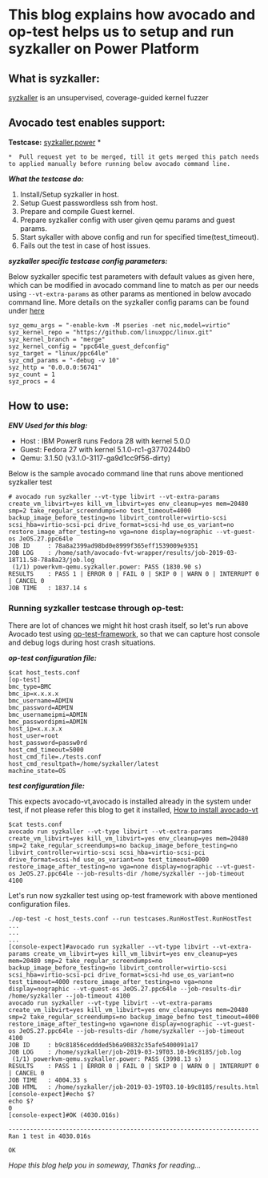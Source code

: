 # This blog explains how avocado and op-test helps us to setup and run syzkaller on Power Platform

## What is syzkaller:
[syzkaller](https://github.com/google/syzkaller) is an unsupervised, coverage-guided kernel fuzzer

## Avocado test enables support:

**Testcase:** [syzkaller.power](https://github.com/autotest/tp-qemu/pull/1691) *

    *  Pull request yet to be merged, till it gets merged this patch needs to applied manually before running below avocado command line.

**_What the testcase do:_**

1. Install/Setup syzkaller in host.
2. Setup Guest passwordless ssh from host.
3. Prepare and compile Guest kernel.
4. Prepare syzkaller config with user given qemu params and guest params.
5. Start sykaller with above config and run for specified time(test_timeout).
6. Fails out the test in case of host issues.

**_syzkaller specific testcase config parameters:_**

Below syzkaller specific test parameters with default values as given here,
which can be modified in avocado command line to match as per our needs using
`--vt-extra-params` as other params as mentioned in below avocado command line.
More details on the syzkaller config params can be found under [here](https://github.com/google/syzkaller/blob/master/docs/configuration.md)

```
syz_qemu_args = "-enable-kvm -M pseries -net nic,model=virtio"
syz_kernel_repo = "https://github.com/linuxppc/linux.git"
syz_kernel_branch = "merge"
syz_kernel_config = "ppc64le_guest_defconfig"
syz_target = "linux/ppc64le"
syz_cmd_params = "-debug -v 10"
syz_http = "0.0.0.0:56741"
syz_count = 1
syz_procs = 4
```

## How to use:

**_ENV Used for this blog:_**

* Host : IBM Power8 runs Fedora 28 with kernel 5.0.0
* Guest: Fedora 27 with kernel 5.1.0-rc1-g3770244b0
* Qemu: 3.1.50 (v3.1.0-3117-ga9d1cc9f56-dirty)

Below is the sample avocado command line that runs above mentioned syzkaller test

```
# avocado run syzkaller --vt-type libvirt --vt-extra-params create_vm_libvirt=yes kill_vm_libvirt=yes env_cleanup=yes mem=20480 smp=2 take_regular_screendumps=no test_timeout=4000 backup_image_before_testing=no libvirt_controller=virtio-scsi scsi_hba=virtio-scsi-pci drive_format=scsi-hd use_os_variant=no restore_image_after_testing=no vga=none display=nographic --vt-guest-os JeOS.27.ppc64le
JOB ID     : 78a8a2399ad98bd0e8999f365eff1539009e9351
JOB LOG    : /home/sath/avocado-fvt-wrapper/results/job-2019-03-18T11.58-78a8a23/job.log
 (1/1) powerkvm-qemu.syzkaller.power: PASS (1830.90 s)
RESULTS    : PASS 1 | ERROR 0 | FAIL 0 | SKIP 0 | WARN 0 | INTERRUPT 0 | CANCEL 0
JOB TIME   : 1837.14 s
```

### Running syzkaller testcase through op-test:

There are lot of chances we might hit host crash itself, so let's run above Avocado test
using [op-test-framework](https://sathnaga86.com/2018/11/11/run-host-tests-using-op-test-framework.html),
so that we can capture host console and debug logs during host crash situations.

**_op-test configuration file:_**

```
$cat host_tests.conf
[op-test]
bmc_type=BMC
bmc_ip=x.x.x.x
bmc_username=ADMIN
bmc_password=ADMIN
bmc_usernameipmi=ADMIN
bmc_passwordipmi=ADMIN
host_ip=x.x.x.x
host_user=root
host_password=passw0rd
host_cmd_timeout=5000
host_cmd_file=./tests.conf
host_cmd_resultpath=/home/syzkaller/latest
machine_state=OS
```

**_test configuration file:_**

This expects avocado-vt,avocado is installed already in the system under test, if not please refer this blog to get it installed, [How to install avocado-vt](https://sathnaga86.com/2018/05/17/testing-kvm-through-libvirt-environment.html)

```
$cat tests.conf
avocado run syzkaller --vt-type libvirt --vt-extra-params create_vm_libvirt=yes kill_vm_libvirt=yes env_cleanup=yes mem=20480 smp=2 take_regular_screendumps=no backup_image_before_testing=no libvirt_controller=virtio-scsi scsi_hba=virtio-scsi-pci drive_format=scsi-hd use_os_variant=no test_timeout=4000 restore_image_after_testing=no vga=none display=nographic --vt-guest-os JeOS.27.ppc64le --job-results-dir /home/syzkaller --job-timeout 4100
```

Let's run now syzkaller test using op-test framework with above mentioned configuration files.

```
./op-test -c host_tests.conf --run testcases.RunHostTest.RunHostTest
...
...
...
[console-expect]#avocado run syzkaller --vt-type libvirt --vt-extra-params create_vm_libvirt=yes kill_vm_libvirt=yes env_cleanup=yes mem=20480 smp=2 take_regular_screendumps=no backup_image_before_testing=no libvirt_controller=virtio-scsi scsi_hba=virtio-scsi-pci drive_format=scsi-hd use_os_variant=no test_timeout=4000 restore_image_after_testing=no vga=none display=nographic --vt-guest-os JeOS.27.ppc64le --job-results-dir /home/syzkaller --job-timeout 4100
avocado run syzkaller --vt-type libvirt --vt-extra-params create_vm_libvirt=yes kill_vm_libvirt=yes env_cleanup=yes mem=20480 smp=2 take_regular_screendumps=no backup_image_befno test_timeout=4000 restore_image_after_testing=no vga=none display=nographic --vt-guest-os JeOS.27.ppc64le --job-results-dir /home/syzkaller --job-timeout 4100
JOB ID     : b9c81856ceddded5b6a90832c35afe5400091a17
JOB LOG    : /home/syzkaller/job-2019-03-19T03.10-b9c8185/job.log
 (1/1) powerkvm-qemu.syzkaller.power: PASS (3998.13 s)
RESULTS    : PASS 1 | ERROR 0 | FAIL 0 | SKIP 0 | WARN 0 | INTERRUPT 0 | CANCEL 0
JOB TIME   : 4004.33 s
JOB HTML   : /home/syzkaller/job-2019-03-19T03.10-b9c8185/results.html
[console-expect]#echo $?
echo $?
0
[console-expect]#OK (4030.016s)

----------------------------------------------------------------------
Ran 1 test in 4030.016s

OK
```

_Hope this blog help you in someway, Thanks for reading..._
